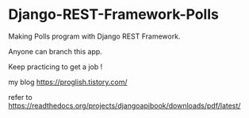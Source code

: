 # Django-REST-Framework-Polls

Making Polls program with Django REST Framework.

Anyone can branch this app.

Keep practicing to get a job !

my blog 
https://proglish.tistory.com/

refer to https://readthedocs.org/projects/djangoapibook/downloads/pdf/latest/
